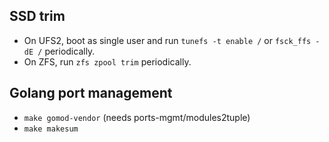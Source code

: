 
## SSD trim

- On UFS2, boot as single user and run `tunefs -t enable /` or `fsck_ffs -dE /` periodically.
- On ZFS, run `zfs zpool trim` periodically.

## Golang port management

- `make gomod-vendor` (needs ports-mgmt/modules2tuple)
- `make makesum`
